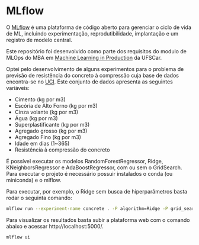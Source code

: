 
# MLflow

O [MLflow](https://mlflow.org/) é uma plataforma de código aberto para gerenciar o ciclo de vida de ML, incluindo experimentação, reprodutibilidade, implantação e um registro de modelo central. 

Este repositório foi desenvolvido como parte dos requisitos do modulo de MLOps do MBA em [Machine Learning in Production](https://iti.ufscar.mba/) da UFSCar. 

Optei pelo desenvolvimento de alguns experimentos para o problema de previsão de resistência do concreto à compressão cuja base de dados encontra-se no [UCI](https://archive-beta.ics.uci.edu/ml/datasets/concrete+compressive+strength). Este conjunto de dados apresenta as seguintes variáveis:

* Cimento (kg por m3)
* Escória de Alto Forno (kg por m3)
* Cinza volante (kg por m3)
* Água (kg por m3)
* Superplastificante (kg por m3)
* Agregado grosso (kg por m3)
* Agregado Fino (kg por m3)
* Idade em dias (1~365)
* Resistência à compressão do concreto

É possível executar os modelos RandomForestRegressor, Ridge, KNeighborsRegressor e AdaBoostRegressor, com ou sem o GridSearch. Para executar o projeto é necessário possuir instalados o conda (ou miniconda) e o mlflow.

Para executar, por exemplo, o Ridge sem busca de hiperparâmetros basta rodar o seguinta comando:

~~~bash
mlflow run --experiment-name concrete . -P algorithm=Ridge -P grid_search=n
~~~

Para visualizar os resultados basta subir a plataforma web com o comando abaixo e acessar http://localhost:5000/.
~~~bash
mlflow ui
~~~